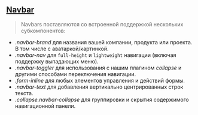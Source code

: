 ## [Navbar](https://getbootstrap.com/docs/4.3/components/navbar/)
> Navbars поставляются со встроенной поддержкой нескольких субкомпонентов:

- *.navbar-brand* для названия вашей компании, продукта или проекта. В том числе с аватаркой/картинкой.
- *.navbar-nav* для `full-height` и `lightweight` навигации (включая поддержку выпадающих меню).
- *.navbar-toggler* для использования с нашим плагином _collapse_ и другими способами переключения навигации.
- *.form-inline* для любых элементов управления и действий формы.
- *.navbar-text* для добавления вертикально центрированных строк текста.
- *.collapse.navbar-collapse* для группировки и скрытия содержимого навигационной панели.

